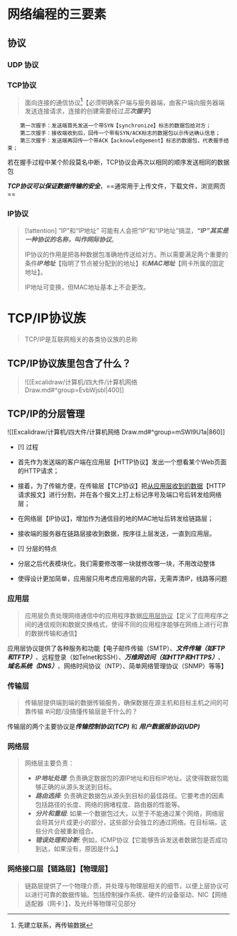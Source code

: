 # 网络编程的三要素
## 协议
### UDP 协议




### TCP协议
>面向连接的通信协议[^2]【必须明确客户端与服务器端，由客户端向服务器端发送连接请求，连接的创建需要经过***三次握手***】

```
	第一次握手：发送端首先发送一个带SYN【synchronize】标志的数据包给对方；
	第二次握手：接收端收到后，回传一个带有SYN/ACK标志的数据包以示传达确认信息；
	第三次握手：发送端再回传一个带ACK【acknowledgement】标志的数据包，代表握手结束；
```
若在握手过程中某个阶段莫名中断，TCP协议会再次以相同的顺序发送相同的数据包

***TCP协议可以保证数据传输的安全***，==通常用于上传文件，下载文件，浏览网页==

[^2]:先建立联系，再传输数据

### IP协议
>[!attention] “IP”和“IP地址”
>可能有人会把“IP”和“IP地址”搞混，***“IP”其实是一种协议的名称，叫作网际协议***。
>
>IP协议的作用是把各种数据包准确地传送给对方。所以需要满足两个重要的条件***IP地址***【指明了节点被分配到的地址】和***MAC地址***【网卡所属的固定地址】。
>
>IP地址可变换，但MAC地址基本上不会更改。


# TCP/IP协议族
>TCP/IP是互联网相关的各类协议族的总称
## TCP/IP协议族里包含了什么？
>![[Excalidraw/计算机/四大件/计算机网络 Draw.md#^group=EvbWjsbl|400]]
## TCP/IP的分层管理
![[Excalidraw/计算机/四大件/计算机网络 Draw.md#^group=mSWl9U1a|860]]
- [!] 过程
- 首先作为发送端的客户端在应用层【HTTP协议】发出一个想看某个Web页面的HTTP请求；
- 接着，为了传输方便，在传输层【TCP协议】把<u>从应用层收到的数据</u>【HTTP请求报文】进行分割，并在各个报文上打上标记序号及端口号后转发给网络层；
- 在网络层【IP协议】，增加作为通信目的地的MAC地址后转发给链路层；
- 接收端的服务器在链路层接收到数据，按序往上层发送，一直到应用层。

- [!] 分层的特点
- 分层之后代表模块化，我们需要修改哪一块就修改哪一块，不用改动整体
- 使得设计更加简单，应用层只用考虑应用层的内容，无需弄清IP，线路等问题
### 应用层
>应用层负责处理网络通信中的应用程序数据<u>应用层协议</u>【定义了应用程序之间的通信规则和数据交换格式，使得不同的应用程序能够在网络上进行可靠的数据传输和通信】

应用层协议提供了各种服务和功能【电子邮件传输（SMTP）、***文件传输（如FTP和TFTP）***、远程登录（如Telnet和SSH）、***万维网访问（如HTTP和HTTPS）***、***域名系统（DNS）***、网络时间协议（NTP）、简单网络管理协议（SNMP）等等】
### 传输层
>传输层提供端到端的数据传输服务，确保数据在源主机和目标主机之间的可靠传输
> #问题/没搞懂传输层是干什么的？

传输层的两个主要协议是***传输控制协议(TCP)*** 和 ***用户数据报协议(UDP)***


### 网络层
> 网络层主要负责：
> - ***IP地址处理***: 负责确定数据包的源IP地址和目标IP地址。这使得数据包能够正确的从源头发送到目标。
> - ***路由选择***: 负责确定数据包从源头到目标的最佳路径。它要考虑的因素包括路径的长度、网络的拥堵程度、路由器的性能等。
> - ***分片和重组***: 如果一个数据包过大，以至于不能通过某个网络，网络层会将其分片成更小的部分，这些部分会独立的通过网络。在目标端，这些分片会被重新组合。
> - ***错误处理和诊断***: 例如，ICMP协议【它能够告诉发送者数据包是否成功到达，如果没有，原因是什么】
### 网络接口层【链路层】【物理层】
>链路层提供了一个物理介质，并处理与物理层相关的细节，以便上层协议可以进行可靠的数据传输。包括控制操作系统、硬件的设备驱动、NIC【网络适配器（网卡）】，及光纤等物理可见部分































